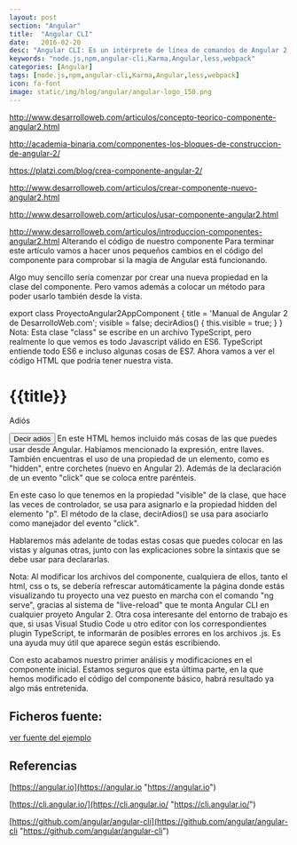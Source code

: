 ```yaml
---
layout: post
section: "Angular"
title:  "Angular CLI"
date:   2016-02-20
desc: "Angular CLI: Es un intérprete de línea de comandos de Angular 2 que te facilitará el inicio y desarrollo de proyectos, ocupándose de la **creación del esqueleto, o scaffolding**, de la mayoría de los componentes de una aplicación Angular."
keywords: "node.js,npm,angular-cli,Karma,Angular,less,webpack"
categories: [Angular]
tags: [node.js,npm,angular-cli,Karma,Angular,less,webpack]
icon: fa-font
image: static/img/blog/angular/angular-logo_150.png
---
```


http://www.desarrolloweb.com/articulos/concepto-teorico-componente-angular2.html

http://academia-binaria.com/componentes-los-bloques-de-construccion-de-angular-2/

https://platzi.com/blog/crea-componente-angular-2/

http://www.desarrolloweb.com/articulos/crear-componente-nuevo-angular2.html

http://www.desarrolloweb.com/articulos/usar-componente-angular2.html

http://www.desarrolloweb.com/articulos/introduccion-componentes-angular2.html
Alterando el código de nuestro componente
Para terminar este artículo vamos a hacer unos pequeños cambios en el código del componente para comprobar si la magia de Angular está funcionando.

Algo muy sencillo sería comenzar por crear una nueva propiedad en la clase del componente. Pero vamos además a colocar un método para poder usarlo también desde la vista.

export class ProyectoAngular2AppComponent {
  title = 'Manual de Angular 2 de DesarrolloWeb.com';
  visible = false;
  decirAdios() {
    this.visible = true;
  }
}
Nota: Esta clase "class" se escribe en un archivo TypeScript, pero realmente lo que vemos es todo Javascript válido en ES6. TypeScript entiende todo ES6 e incluso algunas cosas de ES7.
Ahora vamos a ver el código HTML que podría tener nuestra vista.

<h1>
  {{title}}
</h1>
<p [hidden]="!visible">
  Adiós
</p>
<button (click)="decirAdios()">Decir adiós</button>
En este HTML hemos incluido más cosas de las que puedes usar desde Angular. Habíamos mencionado la expresión, entre llaves. También encuentras el uso de una propiedad de un elemento, como es "hidden", entre corchetes (nuevo en Angular 2). Además de la declaración de un evento "click" que se coloca entre parénteis.

En este caso lo que tenemos en la propiedad "visible" de la clase, que hace las veces de controlador, se usa para asignarlo e la propiedad hidden del elemento "p". El método de la clase, decirAdios() se usa para asociarlo como manejador del evento "click".

Hablaremos más adelante de todas estas cosas que puedes colocar en las vistas y algunas otras, junto con las explicaciones sobre la sintaxis que se debe usar para declararlas.

Nota: Al modificar los archivos del componente, cualquiera de ellos, tanto el html, css o ts, se debería refrescar automáticamente la página donde estás visualizando tu proyecto una vez puesto en marcha con el comando "ng serve", gracias al sistema de "live-reload" que te monta Angular CLI en cualquier proyeto Angular 2.
Otra cosa interesante del entorno de trabajo es que, si usas Visual Studio Code u otro editor con los correspondientes plugin TypeScript, te informarán de posibles errores en los archivos .js. Es una ayuda muy útil que aparece según estás escribiendo.

Con esto acabamos nuestro primer análisis y modificaciones en el componente inicial. Estamos seguros que esta última parte, en la que hemos modificado el código del componente básico, habrá resultado ya algo más entretenida.



## Ficheros fuente: ##

[ver fuente del ejemplo](https://github.com/javiermartinalonso/Angular-2/tree/master/hola-mundo "ver fuente del ejemplo")

## Referencias ##

[https://angular.io](https://angular.io "https://angular.io")

[https://cli.angular.io/](https://cli.angular.io/ "https://cli.angular.io/")

[https://github.com/angular/angular-cli](https://github.com/angular/angular-cli "https://github.com/angular/angular-cli")